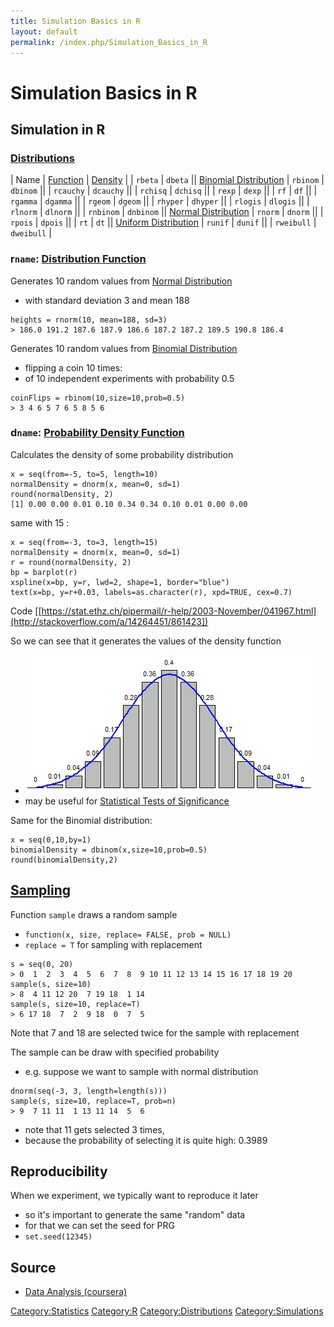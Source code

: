 ```yaml
---
title: Simulation Basics in R
layout: default
permalink: /index.php/Simulation_Basics_in_R
---
```


# Simulation Basics in R

## Simulation in R

### [Distributions](Distributions)
|   Name  |  [Function](Distribution_Function)  |  [Density](Probability_Density_Function)  |   |  <code>rbeta</code>  |  <code>dbeta</code> ||  [Binomial Distribution](Binomial_Distribution)  |  <code>rbinom</code>  |  <code>dbinom</code> ||   |  <code>rcauchy</code>  |  <code>dcauchy</code> ||   |  <code>rchisq</code>  |  <code>dchisq</code> ||   |  <code>rexp</code>  |  <code>dexp</code> ||   |  <code>rf</code>  |  <code>df</code> ||   |  <code>rgamma</code>  |  <code>dgamma</code> ||   |  <code>rgeom</code>  |  <code>dgeom</code> ||   |  <code>rhyper</code>  |  <code>dhyper</code> ||   |  <code>rlogis</code>  |  <code>dlogis</code> ||   |  <code>rlnorm</code>  |  <code>dlnorm</code> ||   |  <code>rnbinom</code>  |  <code>dnbinom</code> ||  [Normal Distribution](Normal_Distribution)  |  <code>rnorm</code>  |  <code>dnorm</code> ||   |  <code>rpois</code>  |  <code>dpois</code> ||   |  <code>rt</code>  |  <code>dt</code> ||  [Uniform Distribution](Uniform_Distribution)  |  <code>runif</code>  |  <code>dunif</code> ||   |  <code>rweibull</code>  |  <code>dweibull</code> |

### r<code>name</code>: [Distribution Function](Distribution_Function)
Generates 10 random values from [Normal Distribution](Normal_Distribution)
- with standard deviation 3 and mean 188


```text only
heights = rnorm(10, mean=188, sd=3)
> 186.0 191.2 187.6 187.9 186.6 187.2 187.2 189.5 190.8 186.4
```


Generates 10 random values from [Binomial Distribution](Binomial_Distribution)
- flipping a coin 10 times:
- of 10 independent experiments with probability 0.5

```text only
coinFlips = rbinom(10,size=10,prob=0.5)
> 3 4 6 5 7 6 5 8 5 6
```


### d<code>name</code>: [Probability Density Function](Probability_Density_Function)
Calculates the density of some probability distribution
```text only
x = seq(from=-5, to=5, length=10)
normalDensity = dnorm(x, mean=0, sd=1)
round(normalDensity, 2)
[1] 0.00 0.00 0.01 0.10 0.34 0.34 0.10 0.01 0.00 0.00
```

same with 15 :
```text only
x = seq(from=-3, to=3, length=15)
normalDensity = dnorm(x, mean=0, sd=1)
r = round(normalDensity, 2)
bp = barplot(r)
xspline(x=bp, y=r, lwd=2, shape=1, border="blue")
text(x=bp, y=r+0.03, labels=as.character(r), xpd=TRUE, cex=0.7)
```
Code [[https://stat.ethz.ch/pipermail/r-help/2003-November/041967.html](http://stackoverflow.com/a/14264451/861423])

So we can see that it generates the values of the density function
- <img src="https://raw.githubusercontent.com/alexeygrigorev/wiki-figures/master/crs/da/normal-density.png" alt="Image"> 
- may be useful for [Statistical Tests of Significance](Statistical_Tests_of_Significance)


Same for the Binomial distribution:

```text only
x = seq(0,10,by=1)
binomialDensity = dbinom(x,size=10,prob=0.5)
round(binomialDensity,2)
```



## [Sampling](Sampling)
Function <code>sample</code> draws a random sample 
- <code>function(x, size, replace= FALSE, prob = NULL) </code>
- <code>replace = T</code> for sampling with replacement

```text only
s = seq(0, 20)
> 0  1  2  3  4  5  6  7  8  9 10 11 12 13 14 15 16 17 18 19 20
sample(s, size=10)
> 8  4 11 12 20  7 19 18  1 14
sample(s, size=10, replace=T)
> 6 17 18  7  2  9 18  0  7  5
```
Note that 7 and 18 are selected twice for the sample with replacement


The sample can be draw with specified probability 
- e.g. suppose we want to sample with normal distribution


```text only
dnorm(seq(-3, 3, length=length(s)))
sample(s, size=10, replace=T, prob=n)
> 9  7 11 11  1 13 11 14  5  6
```

- note that 11 gets selected 3 times,
- because the probability of selecting it is quite high: 0.3989


## Reproducibility
When we experiment, we typically want to reproduce it later
- so it's important to generate the same "random" data
- for that we can set the seed for PRG
- <code>set.seed(12345)</code>


## Source
- [Data Analysis (coursera)](Data_Analysis_(coursera))

[Category:Statistics](Category_Statistics)
[Category:R](Category_R)
[Category:Distributions](Category_Distributions)
[Category:Simulations](Category_Simulations)